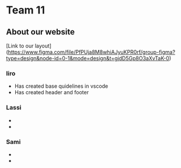 # Team 11

## About our website

[Link to our layout]
(https://www.figma.com/file/PfPUja8M8whiAJyuKPR0rf/group-figma?type=design&node-id=0-1&mode=design&t=gjdD5Gp8O3aXvTaK-0)

### Iiro
- Has created base quidelines in vscode 
- Has created header and footer
### Lassi
-
-
### Sami
-
-
